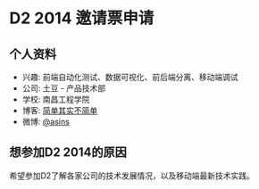 # D2 2014 邀请票申请

## 个人资料

- 兴趣: 前端自动化测试、数据可视化、前后端分离、移动端调试
- 公司: 土豆 - 产品技术部
- 学校: 南昌工程学院
- 博客: [简单其实不简单](http://nootn.com/blog/) 
- 微博: [@asins](http://weibo.com/asins/)

## 想参加D2 2014的原因

希望参加D2了解各家公司的技术发展情况，以及移动端最新技术实践。
